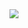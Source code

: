 <img src="https://capsule-render.vercel.app/api?type=soft&color=auto&height=300&section=header&text=Welcome%20&fontSize=80" />
